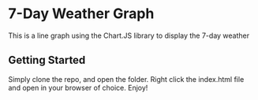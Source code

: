 # 7-Day Weather Graph

This is a line graph using the Chart.JS library to display the 7-day weather

## Getting Started

Simply clone the repo, and open the folder. Right click the index.html file and open in your browser of choice. Enjoy!


